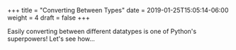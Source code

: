 +++
title = "Converting Between Types"
date = 2019-01-25T15:05:14-06:00
weight = 4
draft = false
+++

Easily converting between different datatypes is one of Python's superpowers! Let's see how...
